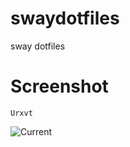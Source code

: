 # swaydotfiles
sway dotfiles




# Screenshot

 `Urxvt`

![Current](http://i.imgur.com/1HEWdHL.png)
